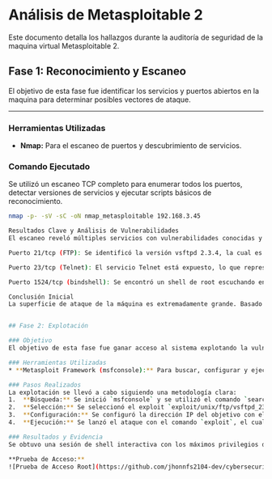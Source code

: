 # Análisis de Metasploitable 2

Este documento detalla los hallazgos durante la auditoría de seguridad de la maquina virtual Metasploitable 2.

## Fase 1: Reconocimiento y Escaneo

El objetivo de esta fase fue identificar los servicios y puertos abiertos en la maquina para determinar posibles vectores de ataque.

---

### Herramientas Utilizadas
* **Nmap:** Para el escaneo de puertos y descubrimiento de servicios.

### Comando Ejecutado
Se utilizó un escaneo TCP completo para enumerar todos los puertos, detectar versiones de servicios y ejecutar scripts básicos de reconocimiento.
```bash
nmap -p- -sV -sC -oN nmap_metasploitable 192.168.3.45

Resultados Clave y Análisis de Vulnerabilidades
El escaneo reveló múltiples servicios con vulnerabilidades conocidas y configuraciones inseguras. Los más críticos son:

Puerto 21/tcp (FTP): Se identificó la versión vsftpd 2.3.4, la cual es conocida por tener una vulnerabilidad de puerta trasera. Además, permite el inicio de sesión anónimo.

Puerto 23/tcp (Telnet): El servicio Telnet está expuesto, lo que representa un riesgo alto ya que transmite credenciales en texto plano.

Puerto 1524/tcp (bindshell): Se encontró un shell de root escuchando en este puerto, lo que permite acceso administrativo inmediato y sin autenticación a la máquina.

Conclusión Inicial
La superficie de ataque de la máquina es extremadamente grande. Basado en los hallazgos, el servicio de FTP (vsftpd 2.3.4) y el bindshell en el puerto 1524 son los puntos de entrada más prometedores para la siguiente fase: Explotación.


## Fase 2: Explotación

### Objetivo
El objetivo de esta fase fue ganar acceso al sistema explotando la vulnerabilidad `vsftpd 2.3.4` identificada durante el reconocimiento.

### Herramientas Utilizadas
* **Metasploit Framework (msfconsole):** Para buscar, configurar y ejecutar el exploit.

### Pasos Realizados
La explotación se llevó a cabo siguiendo una metodología clara:
1.  **Búsqueda:** Se inició `msfconsole` y se utilizó el comando `search vsftpd 2.3.4` para localizar el módulo de exploit adecuado.
2.  **Selección:** Se seleccionó el exploit `exploit/unix/ftp/vsftpd_234_backdoor` con el comando `use 3`.
3.  **Configuración:** Se configuró la dirección IP del objetivo con el comando `set RHOSTS 192.168.3.45`.
4.  **Ejecución:** Se lanzó el ataque con el comando `exploit`, el cual fue exitoso.

### Resultados y Evidencia
Se obtuvo una sesión de shell interactiva con los máximos privilegios del sistema (`root`). Esto se confirmó ejecutando comandos como `whoami` y `cat /etc/shadow` directamente en la máquina comprometida.

**Prueba de Acceso:**
![Prueba de Acceso Root](https://github.com/jhonnfs2104-dev/cybersecurity-labs/blob/main/Metasploitable-2/whoami.png)
